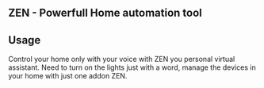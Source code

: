 ## ZEN - Powerfull Home automation tool

## Usage

Control your home only with your voice with ZEN you personal virtual assistant. Need to turn on the lights just with a word, manage the devices in your home with just one addon ZEN.

